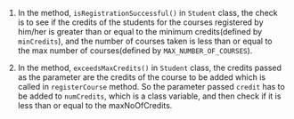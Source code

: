 1. In the method, `isRegistrationSuccessful()` in `Student` class,
the check is to see if the credits of the students for the courses registered by him/her is greater than or equal
to the minimum credits(defined by `minCredits`), and the number of courses taken is less than or equal
to the max number of courses(defined by `MAX_NUMBER_OF_COURSES`).

2. In the method, `exceedsMaxCredits()` in `Student` class, the credits passed as the parameter
are the credits of the course to be added which is called in `registerCourse` method.
So the parameter passed `credit` has to be added to `numCredits`, which is a class variable,
and then check if it is less than or equal to the maxNoOfCredits.
